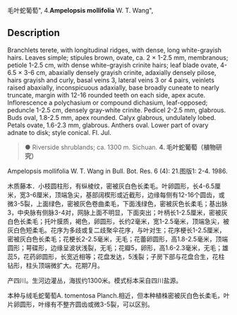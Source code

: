 毛叶蛇葡萄",
4.**Ampelopsis mollifolia** W. T. Wang",

## Description
Branchlets terete, with longitudinal ridges, with dense, long white-grayish hairs. Leaves simple; stipules brown, ovate, ca. 2 × 1-2.5 mm, membranous; petiole 1-2.5 cm, with dense white-grayish crinite hairs; leaf blade ovate, 4-6.5 × 3-6 cm, abaxially densely grayish crinite, adaxially densely pilose, hairs grayish and curly, basal veins 3, lateral veins 3 or 4 pairs, veinlets raised abaxially, inconspicuous adaxially, base broadly cuneate to nearly truncate, margin with 12-16 rounded teeth on each side, apex acute. Inflorescence a polychasium or compound dichasium, leaf-opposed; peduncle 1-2.5 cm, densely gray-white crinite. Pedicel 2-2.5 mm, glabrous. Buds oval, 1.8-2.5 mm, apex rounded. Calyx glabrous, undulately lobed. Petals ovate, 1.6-2.3 mm, glabrous. Anthers oval. Lower part of ovary adnate to disk; style conical. Fl. Jul.

> ●  Riverside shrublands; ca. 1300 m. Sichuan.
**4. 毛叶蛇葡萄（植物研究）**

Ampelopsis mollifolia W. T. Wang in Bull. Bot. Res. 6 (4): 21.图版1: 2-4. 1986.

木质藤本．小枝圆柱形，有纵棱纹，密被灰白色长柔毛。叶卵圆形，长4-6.5厘米，宽3-6厘米，顶端急尖，基部阔楔形或近截形，边缘每侧有12-16个圆齿，或微3-5裂，上面绿色，密被灰色卷曲柔毛，下面浅绿色，密被灰色长柔毛；基出脉3，中央脉有侧脉3-4对，网脉上面不明显，下面突出；叶柄长1-2.5厘米，密被灰白色长柔毛；托叶膜质，褐色，卵圆形，长约2毫米，宽1-2.5毫米，顶端急尖，被灰白色短柔毛。花序为多歧或复二歧聚伞花序，与叶对生；花序梗长1-2.5厘米，密被灰白色长柔毛；花梗长2-2.5毫米，无毛；花蕾卵圆形，高1.8-2.5毫米，顶端圆形；萼碟形，边缘呈波状浅裂，无毛；花瓣5，卵形，高1.6-2.3毫米，无毛；雄蕊5，花药卵圆形，长宽近相等；花盘发达，5浅裂；子房下部与花盘合生，花柱钻形，柱头顶端微扩大。花期7月。

产四川。生河边灌丛，海拔约1300米。模式标本采自四川盐源。

本种与绒毛蛇葡萄A. tomentosa Planch.相近，但本种植株密被灰白色长柔毛，叶片卵圆形，叶缘有不整齐圆齿或微3-5裂，可以区别。
